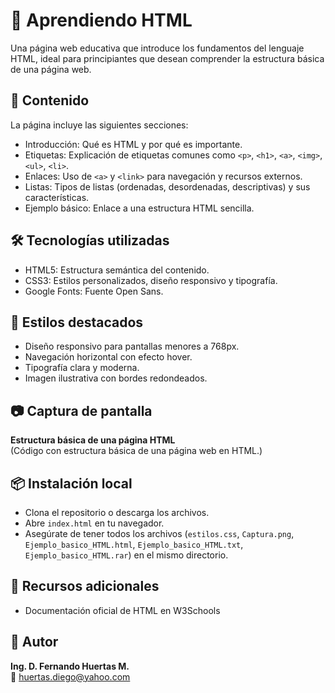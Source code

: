 # 📘 Aprendiendo HTML

Una página web educativa que introduce los fundamentos del lenguaje HTML, ideal para principiantes que desean comprender la estructura básica de una página web.

## 🧠 Contenido

La página incluye las siguientes secciones:
- Introducción: Qué es HTML y por qué es importante.
- Etiquetas: Explicación de etiquetas comunes como `<p>`, `<h1>`, `<a>`, `<img>`, `<ul>`, `<li>`.
- Enlaces: Uso de `<a>` y `<link>` para navegación y recursos externos.
- Listas: Tipos de listas (ordenadas, desordenadas, descriptivas) y sus características.
- Ejemplo básico: Enlace a una estructura HTML sencilla.

## 🛠️ Tecnologías utilizadas

- HTML5: Estructura semántica del contenido.
- CSS3: Estilos personalizados, diseño responsivo y tipografía.
- Google Fonts: Fuente Open Sans.

## 🎨 Estilos destacados

- Diseño responsivo para pantallas menores a 768px.
- Navegación horizontal con efecto hover.
- Tipografía clara y moderna.
- Imagen ilustrativa con bordes redondeados.

## 📷 Captura de pantalla

**Estructura básica de una página HTML**  
(Código con estructura básica de una página web en HTML.)

## 📦 Instalación local

- Clona el repositorio o descarga los archivos.
- Abre `index.html` en tu navegador.
- Asegúrate de tener todos los archivos (`estilos.css`, `Captura.png`, `Ejemplo_basico_HTML.html`, `Ejemplo_basico_HTML.txt`, `Ejemplo_basico_HTML.rar`) en el mismo directorio.

## 📄 Recursos adicionales

- Documentación oficial de HTML en W3Schools

## 👤 Autor

**Ing. D. Fernando Huertas M.**  
📧 huertas.diego@yahoo.com


